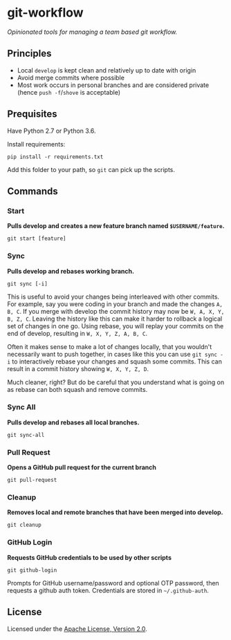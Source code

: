# git-workflow

_Opinionated tools for managing a team based git workflow._

## Principles

- Local `develop` is kept clean and relatively up to date with origin
- Avoid merge commits where possible
- Most work occurs in personal branches and are considered private (hence `push -f`/`shove` is acceptable)

## Prequisites

Have Python 2.7 or Python 3.6.

Install requirements:

`pip install -r requirements.txt`

Add this folder to your path, so `git` can pick up the scripts.


## Commands

### Start

**Pulls develop and creates a new feature branch named `$USERNAME/feature`.**

`git start [feature]`


### Sync

**Pulls develop and rebases working branch.**

`git sync [-i]`

This is useful to avoid your changes being interleaved with other commits.
For example, say you were coding in your branch and made the changes `A, B, C`.
If you merge with develop the commit history may now be `W, A, X, Y, B, Z, C`.
Leaving the history like this can make it harder to rollback a logical set of
changes in one go.  Using rebase, you will replay your commits on the end of
develop, resulting in `W, X, Y, Z, A, B, C`.

Often it makes sense to make a lot of changes locally, that you wouldn't
necessarily want to push together, in cases like this you can use
`git sync -i` to interactively rebase your changes  and squash some commits.
This can result in a commit history showing `W, X, Y, Z, D`.

Much cleaner, right? But do be careful that you understand what is going on as
rebase can both squash and remove commits.

### Sync All

**Pulls develop and rebases all local branches.**

`git sync-all`

### Pull Request

**Opens a GitHub pull request for the current branch**

`git pull-request`


### Cleanup

**Removes local and remote branches that have been merged into develop.**

`git cleanup`


### GitHub Login

**Requests GitHub credentials to be used by other scripts**

`git github-login`

Prompts for GitHub username/password and optional OTP password, then requests a
github auth token. Credentials are stored in `~/.github-auth`.


## License

Licensed under the [Apache License, Version 2.0](http://www.apache.org/licenses/LICENSE-2.0).
